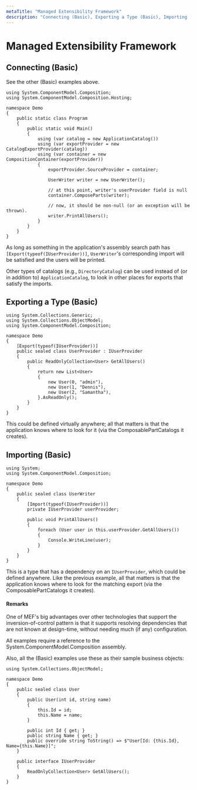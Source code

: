 ```yaml
---
metaTitle: "Managed Extensibility Framework"
description: "Connecting (Basic), Exporting a Type (Basic), Importing (Basic)"
---
```


# Managed Extensibility Framework



## Connecting (Basic)


See the other (Basic) examples above.

```dotnet
using System.ComponentModel.Composition;
using System.ComponentModel.Composition.Hosting;

namespace Demo
{
    public static class Program
    {
        public static void Main()
        {
            using (var catalog = new ApplicationCatalog())
            using (var exportProvider = new CatalogExportProvider(catalog))
            using (var container = new CompositionContainer(exportProvider))
            {
                exportProvider.SourceProvider = container;

                UserWriter writer = new UserWriter();

                // at this point, writer's userProvider field is null
                container.ComposeParts(writer);

                // now, it should be non-null (or an exception will be thrown).
                writer.PrintAllUsers();
            }
        }
    }
}

```

As long as something in the application's assembly search path has `[Export(typeof(IUserProvider))]`, `UserWriter`'s corresponding import will be satisfied and the users will be printed.

Other types of catalogs (e.g., `DirectoryCatalog`) can be used instead of (or in addition to) `ApplicationCatalog`, to look in other places for exports that satisfy the imports.



## Exporting a Type (Basic)


```dotnet
using System.Collections.Generic;
using System.Collections.ObjectModel;
using System.ComponentModel.Composition;

namespace Demo
{
    [Export(typeof(IUserProvider))]
    public sealed class UserProvider : IUserProvider
    {
        public ReadOnlyCollection<User> GetAllUsers()
        {
            return new List<User>
            {
                new User(0, "admin"),
                new User(1, "Dennis"),
                new User(2, "Samantha"),
            }.AsReadOnly();
        }
    }
}

```

This could be defined virtually anywhere; all that matters is that the application knows where to look for it (via the ComposablePartCatalogs it creates).



## Importing (Basic)


```dotnet
using System;
using System.ComponentModel.Composition;

namespace Demo
{
    public sealed class UserWriter
    {
        [Import(typeof(IUserProvider))]
        private IUserProvider userProvider;

        public void PrintAllUsers()
        {
            foreach (User user in this.userProvider.GetAllUsers())
            {
                Console.WriteLine(user);
            }
        }
    }
}

```

This is a type that has a dependency on an `IUserProvider`, which could be defined anywhere.  Like the previous example, all that matters is that the application knows where to look for the matching export (via the ComposablePartCatalogs it creates).



#### Remarks


One of MEF's big advantages over other technologies that support the inversion-of-control pattern is that it supports resolving dependencies that are not known at design-time, without needing much (if any) configuration.

All examples require a reference to the System.ComponentModel.Composition assembly.

Also, all the (Basic) examples use these as their sample business objects:

```dotnet
using System.Collections.ObjectModel;

namespace Demo
{
    public sealed class User
    {
        public User(int id, string name)
        {
            this.Id = id;
            this.Name = name;
        }

        public int Id { get; }
        public string Name { get; }
        public override string ToString() => $"User[Id: {this.Id}, Name={this.Name}]";
    }

    public interface IUserProvider
    {
        ReadOnlyCollection<User> GetAllUsers();
    }
}

```

